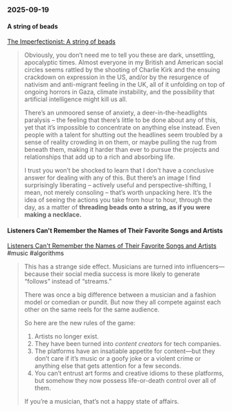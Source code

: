 ### 2025-09-19

#### A string of beads
[The Imperfectionist: A string of beads](https://ckarchive.com/b/75u7h8h699kkzb6rgg7rlawl85666tnhordn0)

> Obviously, you don’t need me to tell you these are dark, unsettling, apocalyptic times. Almost everyone in my British and American social circles seems rattled by the shooting of Charlie Kirk and the ensuing crackdown on expression in the US, and/or by the resurgence of nativism and anti-migrant feeling in the UK, all of it unfolding on top of ongoing horrors in Gaza, climate instability, and the possibility that artificial intelligence might kill us all.
> 
> There’s an unmoored sense of anxiety, a deer-in-the-headlights paralysis – the feeling that there’s little to be done about any of this, yet that it’s impossible to concentrate on anything else instead. Even people with a talent for shutting out the headlines seem troubled by a sense of reality crowding in on them, or maybe pulling the rug from beneath them, making it harder than ever to pursue the projects and relationships that add up to a rich and absorbing life.
> 
> I trust you won’t be shocked to learn that I don’t have a conclusive answer for dealing with any of this. But there’s an image I find surprisingly liberating – actively useful and perspective-shifting, I mean, not merely consoling – that’s worth unpacking here. It’s the idea of seeing the actions you take from hour to hour, through the day, as a matter of **threading beads onto a string, as if you were making a necklace.**

#### Listeners Can't Remember the Names of Their Favorite Songs and Artists
[Listeners Can't Remember the Names of Their Favorite Songs and Artists](https://www.honest-broker.com/p/listeners-cant-remember-the-names) #music #algorithms 

> This has a strange side effect. Musicians are turned into influencers—because their social media success is more likely to generate “follows” instead of “streams.”
> 
> There was once a big difference between a musician and a fashion model or comedian or pundit. But now they all compete against each other on the same reels for the same audience.
> 
> So here are the new rules of the game:
> 
> 1. Artists no longer exist.
> 2. They have been turned into _content creators_ for tech companies.
> 3. The platforms have an insatiable appetite for content—but they don’t care if it’s music or a goofy joke or a violent crime or anything else that gets attention for a few seconds.
> 4. You can’t entrust art forms and creative idioms to these platforms, but somehow they now possess life-or-death control over all of them.
> 
> If you’re a musician, that’s not a happy state of affairs.